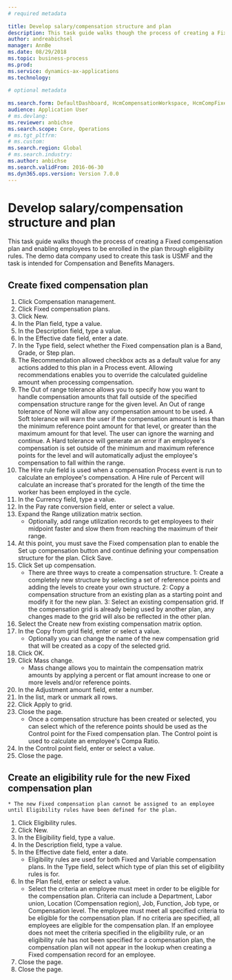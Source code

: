 ```yaml
--- 
# required metadata 
 
title: Develop salary/compensation structure and plan
description: This task guide walks though the process of creating a Fixed compensation plan and enabling employees to be enrolled in the plan through eligibility rules. 
author: andreabichsel
manager: AnnBe 
ms.date: 08/29/2018
ms.topic: business-process 
ms.prod:  
ms.service: dynamics-ax-applications 
ms.technology:  
 
# optional metadata 
 
ms.search.form: DefaultDashboard, HcmCompensationWorkspace, HcmCompFixedPlansPart, HRMCompFixedPlanTable, HRMCompCreateGridDialog, HRCCompGridView, HRMCompEligibility,  HRCCompGrid   
audience: Application User 
# ms.devlang:  
ms.reviewer: anbichse
ms.search.scope: Core, Operations 
# ms.tgt_pltfrm:  
# ms.custom:  
ms.search.region: Global
# ms.search.industry: 
ms.author: anbichse
ms.search.validFrom: 2016-06-30 
ms.dyn365.ops.version: Version 7.0.0 
---
```

# Develop salary/compensation structure and plan



This task guide walks though the process of creating a Fixed compensation plan and enabling employees to be enrolled in the plan through eligibility rules. The demo data company used to create this task is USMF and the task is intended for Compensation and Benefits Managers.


## Create fixed compensation plan
1. Click Compensation management.
2. Click Fixed compensation plans.
3. Click New.
4. In the Plan field, type a value.
5. In the Description field, type a value.
6. In the Effective date field, enter a date.
7. In the Type field, select whether the Fixed compensation plan is a Band, Grade, or Step plan.
8. The Recommendation allowed checkbox acts as a default value for any actions added to this plan in a Process event.  Allowing recommendations enables you to override the calculated guideline amount when processing compensation.
9. The Out of range tolerance allows you to specify how you want to handle compensation amounts that fall outside of the specified compensation structure range for the given level.  An Out of range tolerance of None will allow any compensation amount to be used.  A Soft tolerance will warn the user if the compensation amount is less than the minimum reference point amount for that level, or greater than the maximum amount for that level. The user can ignore the warning and continue.  A Hard tolerance will generate an error if an employee's compensation is set outside of the minimum and maximum reference points for the level and will automatically adjust the employee's compensation to fall within the range.
10. The Hire rule field is used when a compensation Process event is run to calculate an employee's compensation.  A Hire rule of Percent will calculate an increase that's prorated for the length of the time the worker has been employed in the cycle.
11. In the Currency field, type a value.
12. In the Pay rate conversion field, enter or select a value.
13. Expand the Range utilization matrix section.
    * Optionally, add range utilization records to get employees to their midpoint faster and slow them from reaching the maximum of their range.  
14. At this point, you must save the Fixed compensation plan to enable the Set up compensation button and continue defining your compensation structure for the plan.  Click Save.
15. Click Set up compensation.
    * There are three ways to create a compensation structure. 1: Create a completely new structure by selecting a set of reference points and adding the levels to create your own structure. 2: Copy a compensation structure from an existing plan as a starting point and modify it for the new plan. 3: Select an existing compensation grid. If the compensation grid is already being used by another plan, any changes made to the grid will also be reflected in the other plan.  
16. Select the Create new from existing compensation matrix option.
17. In the Copy from grid field, enter or select a value.
    * Optionally you can change the name of the new compensation grid that will be created as a copy of the selected grid.  
18. Click OK.
19. Click Mass change.
    * Mass change allows you to maintain the compensation matrix amounts by applying a percent or flat amount increase to one or more levels and/or reference points.  
20. In the Adjustment amount field, enter a number.
21. In the list, mark or unmark all rows.
22. Click Apply to grid.
23. Close the page.
    * Once a compensation structure has been created or selected, you can select which of the reference points should be used as the Control point for the Fixed compensation plan.  The Control point is used to calculate an employee's Compa Ratio.  
24. In the Control point field, enter or select a value.
25. Close the page.

## Create an eligibility rule for the new Fixed compensation plan
    * The new Fixed compensation plan cannot be assigned to an employee until Eligibility rules have been defined for the plan.  
1. Click Eligibility rules.
2. Click New.
3. In the Eligibility field, type a value.
4. In the Description field, type a value.
5. In the Effective date field, enter a date.
    * Eligibility rules are used for both Fixed and Variable compensation plans.  In the Type field, select which type of plan this set of eligibility rules is for.  
6. In the Plan field, enter or select a value.
    * Select the criteria an employee must meet in order to be eligible for the compensation plan. Criteria can include a Department, Labor union, Location (Compensation region), Job, Function, Job type, or Compensation level. The employee must meet all specified criteria to be eligible for the compensation plan. If no criteria are specified, all employees are eligible for the compensation plan. If an employee does not meet the criteria specified in the eligibility rule, or an eligibility rule has not been specified for a compensation plan, the compensation plan will not appear in the lookup when creating a Fixed compensation record for an employee.  
7. Close the page.
8. Close the page.

